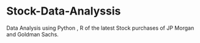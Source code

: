 # Stock-Data-Analyssis
Data Analysis using Python , R  of the latest Stock purchases of JP Morgan and Goldman Sachs.
